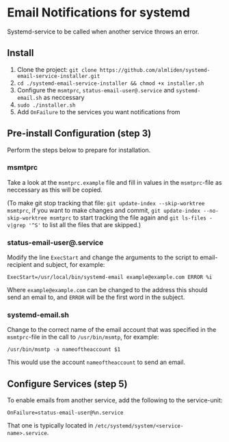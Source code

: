 # Email Notifications for systemd

Systemd-service to be called when another service throws an error.

## Install

1. Clone the project: `git clone https://github.com/almliden/systemd-email-service-installer.git`
2. `cd ./systemd-email-service-installer && chmod +x installer.sh`
3. Configure the `msmtprc`, `status-email-user@.service` and `systemd-email.sh` as neccessary
4. `sudo ./installer.sh`
5. Add `OnFailure` to the services you want notifications from

## Pre-install Configuration (step 3)

Perform the steps below to prepare for installation.

### msmtprc

Take a look at the `msmtprc.example` file and fill in values in the `msmtprc`-file as neccessary as this will be copied.

(To make git stop tracking that file: `git update-index --skip-worktree msmtprc`, if you want to make changes and commit, `git update-index --no-skip-worktree msmtprc` to start tracking the file again and `git ls-files -v|grep '^S'` to list all the files that are skipped.)

### status-email-user@.service

Modify the line `ExecStart` and change the arguments to the script to email-recipient and subject, for example:

`ExecStart=/usr/local/bin/systemd-email example@example.com ERROR %i`

Where `example@example.com` can be changed to the address this should send an email to, and `ERROR` will be the first word in the subject.

### systemd-email.sh

Change to the correct name of the email account that was specified in the `msmtprc`-file in the call to `/usr/bin/msmtp`, for example:

`/usr/bin/msmtp -a nameoftheaccount $1`

This would use the account `nameoftheaccount` to send an email.

## Configure Services (step 5)

To enable emails from another service, add the following to the service-unit:

`OnFailure=status-email-user@%n.service`
 
 That one is typically located in `/etc/systemd/system/<service-name>.service`.
